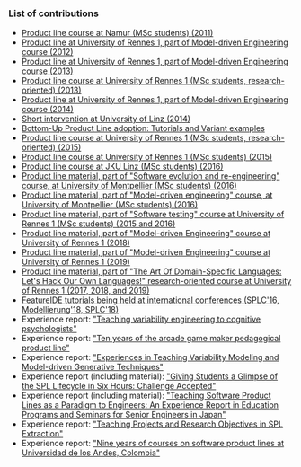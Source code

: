 ### List of contributions

* [Product line course at Namur (MSc students) (2011)](namur.html)
* [Product line at University of Rennes 1, part of Model-driven Engineering course (2012)](rennes2012.html)
* [Product line at University of Rennes 1, part of Model-driven Engineering course (2013)](rennes2013.html)
* [Product line course at University of Rennes 1 (MSc students, research-oriented) (2013)](rennes2013-MRI.html)
* [Product line at University of Rennes 1, part of Model-driven Engineering course (2014)](rennes2014.html)
* [Short intervention at University of Linz (2014)](linz2014.html)
* [Bottom-Up Product Line adoption: Tutorials and Variant examples](bottomup.html)
* [Product line course at University of Rennes 1 (MSc students, research-oriented) (2015)](rennes2015-MRI.html)
* [Product line course at University of Rennes 1 (MSc students) (2015)](rennes2015-MDE.html)
* [Product line course at JKU Linz (MSc students) (2016)](jku2016.html)
* [Product line material, part of "Software evolution and re-engineering" course, at University of Montpellier (MSc students) (2016)](montpellier2016.html)
* [Product line material, part of "Model-driven engineering" course, at University of Montpellier (MSc students) (2016)](montpellier2016MDE.html)
* [Product line material, part of "Software testing" course at University of Rennes 1 (MSc students) (2015 and 2016)](rennes-testing2016.html)
* [Product line material, part of "Model-driven Engineering" course at University of Rennes 1 (2018)](https://github.com/acherm/teaching-MDE-IL1819)
* [Product line material, part of "Model-driven Engineering" course at University of Rennes 1 (2019)](https://github.com/acherm/teaching-MDE1920)
* [Product line material, part of "The Art Of Domain-Specific Languages: Let's Hack Our Own Languages!" research-oriented course at University of Rennes 1 (2017, 2018, and 2019)](https://github.com/FAMILIAR-project/HackOurLanguages-SIF)
* [FeatureIDE tutorials being held at international conferences (SPLC'16, Modellierung'18, SPLC'18)](FeatureIDE-tutorials.html)
* Experience report: ["Teaching variability engineering to cognitive psychologists"](cognitive2014.html)
* Experience report: ["Ten years of the arcade game maker pedagogical product line"](game2014.html)
* Experience report: ["Experiences in Teaching Variability Modeling and Model-driven Generative Techniques"](generative2014.html)
* Experience report (including material): ["Giving Students a Glimpse of the SPL Lifecycle in Six Hours: Challenge Accepted"](quinton2018.html)
* Experience report (including material): ["Teaching Software Product Lines as a Paradigm to Engineers: An Experience Report in Education Programs and Seminars for Senior Engineers in Japan"](nakanishi2018.html)
* Experience report: ["Teaching Projects and Research Objectives in SPL Extraction"](ziadi2018.html)
* Experience report: ["Nine years of courses on software product lines at Universidad de los Andes, Colombia"](chavarriaga2019.html)

